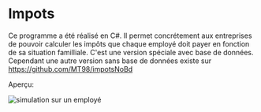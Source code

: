 # Impots

Ce programme a été réalisé en C#. Il permet concrétement aux entreprises de pouvoir calculer les impôts que chaque employé doit payer en fonction de sa situation familliale. C'est une version spéciale avec base de données. Cependant une autre version sans base de données existe sur https://github.com/MT98/impotsNoBd

Aperçu:    
    
![simulation sur un employé](https://drive.google.com/uc?id=1thHtXFb4zmWF3KFISARFoNeu_UXkOE4B)
